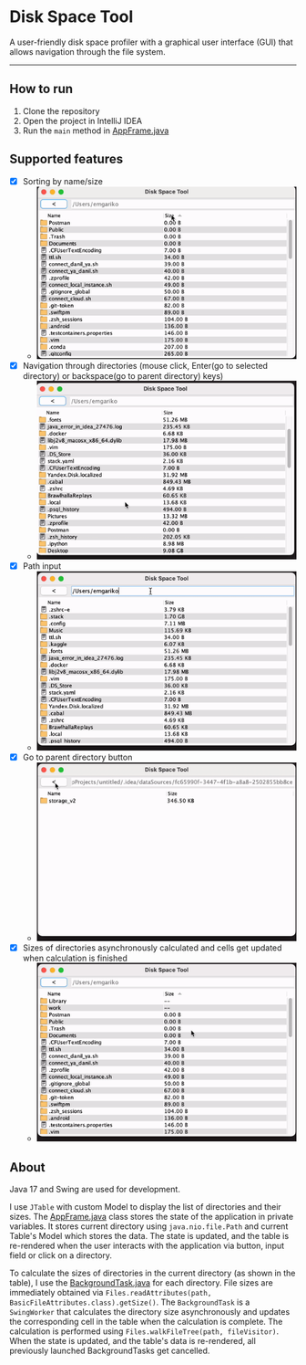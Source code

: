 # Disk Space Tool

A user-friendly disk space profiler with a graphical user interface (GUI) that allows navigation through the file system.

---

## How to run
1. Clone the repository
2. Open the project in IntelliJ IDEA
3. Run the `main` method in [AppFrame.java](/src/com/emgariko/diskspacetool/AppFrame.java)

## Supported features
- [x] Sorting by name/size
  - ![sorting](examples/sorting.gif)
- [x] Navigation through directories (mouse click, Enter(go to selected directory) or backspace(go to parent directory) keys)
  - ![Navigation](examples/navigation.gif)
- [x] Path input
  -  ![Path_input](examples/path_input.gif)
- [x] Go to parent directory button
  -  ![Go_to_parent_directory](examples/go_to_parent_directory.gif)
- [x] Sizes of directories asynchronously calculated and cells get updated when calculation is finished
  - ![Async_calculation](examples/async_calculation.gif)

## About
Java 17 and Swing are used for development.

I use `JTable` with custom Model to display the list of directories and their sizes.
The [AppFrame.java](/src/com/emgariko/diskspacetool/AppFrame.java) class stores the state of the application in private variables.
It stores current directory using `java.nio.file.Path` and current Table's Model which stores the data. The state is updated,
and the table is re-rendered when the user interacts with the application via button, input field or click on a directory.

To calculate the sizes of directories in the current directory (as shown in the table), I use the [BackgroundTask.java](/src/com/emgariko/diskspacetool/BackgroundTask.java) for each directory.
File sizes are immediately obtained via `Files.readAttributes(path, BasicFileAttributes.class).getSize()`. The `BackgroundTask` is a
`SwingWorker` that calculates the directory size asynchronously and updates the corresponding cell in the table when the calculation is complete. 
The calculation is performed using `Files.walkFileTree(path, fileVisitor)`.
When the state is updated, and the table's data is re-rendered, all previously launched BackgroundTasks get cancelled.
